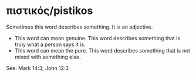 # πιστικός/pistikos
Sometimes this word describes something. It is an adjective.

* This word can mean genuine. This word describes something that is truly what a person says it is.
* This word can mean the pure. This word describes something that is not mixed with something else. 

See: Mark 14:3; John 12:3
